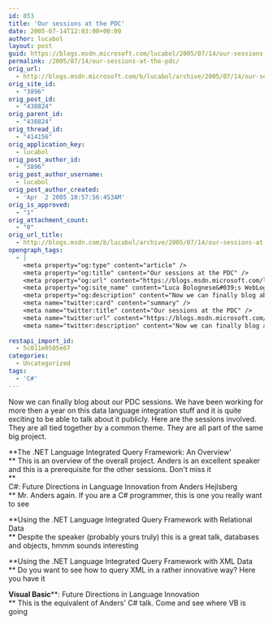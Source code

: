 ```yaml
---
id: 853
title: 'Our sessions at the PDC'
date: 2005-07-14T12:03:00+00:00
author: lucabol
layout: post
guid: https://blogs.msdn.microsoft.com/lucabol/2005/07/14/our-sessions-at-the-pdc/
permalink: /2005/07/14/our-sessions-at-the-pdc/
orig_url:
  - http://blogs.msdn.microsoft.com/b/lucabol/archive/2005/07/14/our-sessions-at-the-pdc.aspx
orig_site_id:
  - "3896"
orig_post_id:
  - "438824"
orig_parent_id:
  - "438824"
orig_thread_id:
  - "414156"
orig_application_key:
  - lucabol
orig_post_author_id:
  - "3896"
orig_post_author_username:
  - lucabol
orig_post_author_created:
  - 'Apr  2 2005 10:57:56:453AM'
orig_is_approved:
  - "1"
orig_attachment_count:
  - "0"
orig_url_title:
  - http://blogs.msdn.com/b/lucabol/archive/2005/07/14/our-sessions-at-the-pdc.aspx
opengraph_tags:
  - |
    <meta property="og:type" content="article" />
    <meta property="og:title" content="Our sessions at the PDC" />
    <meta property="og:url" content="https://blogs.msdn.microsoft.com/lucabol/2005/07/14/our-sessions-at-the-pdc/" />
    <meta property="og:site_name" content="Luca Bolognese&#039;s WebLog" />
    <meta property="og:description" content="Now we can finally blog about our PDC sessions. We have been working for more then a year on this data language integration stuff and it is quite exciting to be able to talk about it publicly. Here are the sessions involved. They are all tied together by a common theme. They are all part..." />
    <meta name="twitter:card" content="summary" />
    <meta name="twitter:title" content="Our sessions at the PDC" />
    <meta name="twitter:url" content="https://blogs.msdn.microsoft.com/lucabol/2005/07/14/our-sessions-at-the-pdc/" />
    <meta name="twitter:description" content="Now we can finally blog about our PDC sessions. We have been working for more then a year on this data language integration stuff and it is quite exciting to be able to talk about it publicly. Here are the sessions involved. They are all tied together by a common theme. They are all part..." />
    
restapi_import_id:
  - 5c011e0505e67
categories:
  - Uncategorized
tags:
  - 'C#'
---
```

Now we can finally blog about our PDC sessions. We have been working for more then a year on this data language integration stuff and it is quite exciting to be able to talk about it publicly. Here are the sessions involved. They are all tied together by a common theme. They are all part of the same big project.

**The .NET Language Integrated Query Framework: An Overview'  
** This is an overview of the overall project. Anders is an excellent speaker and this is a prerequisite for the other sessions. Don't miss it  
**  
C#: Future Directions in Language Innovation from Anders Hejlsberg  
** Mr. Anders again. If you are a C# programmer, this is one you really want to see

**Using the .NET Language Integrated Query Framework with Relational Data  
** Despite the speaker (probably yours truly) this is a great talk, databases and objects, hmmm sounds interesting

**Using the .NET Language Integrated Query Framework with XML Data  
** Do you want to see how to query XML in a rather innovative way? Here you have it

**Visual Basic****: Future Directions in Language Innovation  
** This is the equivalent of Anders' C# talk. Come and see where VB is going